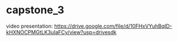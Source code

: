 # capstone_3
video presentation: 
https://drive.google.com/file/d/10FHxVYuhBqID-kHXNOCPMGtLK3uIaFCy/view?usp=drivesdk